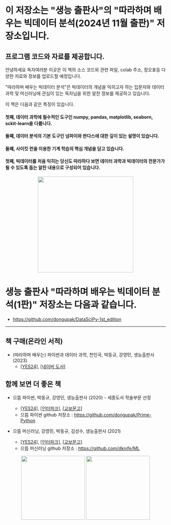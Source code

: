 # 이 저장소는 "생능 출판사"의 "따라하며 배우는 빅데이터 분석(2024년 11월 출판)" 저장소입니다.
## 프로그램 코드와 자료를 제공합니다.

안녕하세요 독자여러분 이곳은 이 책의 소스 코드와 관련 파일, colab 주소, 정오표등 다양한 자료와 정보를 업로드할 예정입니다.

"따라하며 배우는 빅데이터 분석"은 빅데이터의 개념을 익히고자 하는 입문자와 데이터 과학 및 머신러닝에 관심이 있는 독자님을 위한 알찬 정보를 제공하고 있습니다.

이 책은 다음과 같은 특징이 있습니다.

#### 첫째, 데이터 과학에 필수적인 도구인 numpy, pandas, matplotlib, seaborn, sckit-learn을 다룹니다.
#### 둘째, 데이터 분석의 기본 도구인 넘파이와 판다스에 대한 깊이 있는 설명이 있습니다.
#### 둘째, 사이킷 런을 이용한 기계 학습의 핵심 개념을 담고 있습니다.
#### 첫째, 빅데이터를 처음 익히는 당신도 따라하다 보면 데이터 과학과 빅데이터의 전문가가 될 수 있도록 돕는 알찬 내용으로 구성되어 있습니다.
<p align="center">
  <img src="image/Big_data_book.jpeg" width=300px>
</p>

# 생능 출판사 "따라하며 배우는 빅데이터 분석(1판)" 저장소는 다음과 같습니다.
  * https://github.com/dongupak/DataSciPy-1st_edition

***
## 책 구매(온라인 서적)
* (따라하며 배우는) 파이썬과 데이터 과학, 천인국, 박동규, 강영민, 생능출판사 (2023)
   * [[YES24]](https://www.yes24.com/Product/Goods/123677210), [[네이버 도서]](https://search.shopping.naver.com/book/catalog/44042796624?cat_id=50010920&frm=PBOKPRO&query=%EB%94%B0%EB%9D%BC%ED%95%98%EB%A9%B0+%EB%B0%B0%EC%9A%B0%EB%8A%94+%ED%8C%8C%EC%9D%B4%EC%8D%AC%EA%B3%BC+%EB%8D%B0%EC%9D%B4%ED%84%B0+%EA%B3%BC%ED%95%99&NaPm=ct%3Dlwitj9ts%7Cci%3D44b6c51323f236f5d23f2b98d519059801d82111%7Ctr%3Dboknx%7Csn%3D95694%7Chk%3D4e9008498ac59466808e6537e00f775dc65d653c) 

## 함께 보면 더 좋은 책
* 으뜸 파이썬, 박동규, 강영민, 생능출판사 (2020) - 세종도서 학술부문 선정
   * [[YES24]](http://www.yes24.com/Product/Goods/89140722), [[인터파크]](http://book.interpark.com/product/BookDisplay.do?_method=detail&sc.shopNo=0000400000&sc.prdNo=330274507&pis1=book&pis2=product), [[교보문고]](http://www.kyobobook.co.kr/product/detailViewKor.laf?ejkGb=KOR&mallGb=KOR&barcode=9788970503691&orderClick=LEa&Kc=)
   * 으뜸 파이썬 github 저장소 : https://github.com/dongupak/Prime-Python
   
* 으뜸 머신러닝, 강영민, 박동규, 김성수, 생능출판사 (2021)
   * [[YES24]](http://www.yes24.com/Product/Goods/102577953), [[인터파크]](http://book.interpark.com/product/BookDisplay.do?_method=detail&sc.shopNo=0000400000&sc.prdNo=352099030&sc.saNo=003002001&bid1=search&bid2=product&bid3=title&bid4=001), [[교보문고]](http://www.kyobobook.co.kr/product/detailViewKor.laf?ejkGb=KOR&mallGb=KOR&barcode=9788970504919&orderClick=LEa&Kc=)
   * 으뜸 머신러닝 github 저장소 : https://github.com/dknife/ML
   
<p align="center">
  <img src="https://github.com/dongupak/DataSciPy-1st_edition/blob/master/image/Prime_Python_book.png" width=200px>
  <img src="https://github.com/dongupak/DataSciPy-1st_edition/blob/master/image/Prime_ML.jpg?raw=true" width=200px>
</p>
